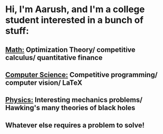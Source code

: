 # Hi, I'm Aarush, and I'm a college student interested in a bunch of stuff:

## <ins>Math:</ins> Optimization Theory/ competitive calculus/ quantitative finance

## <ins>Computer Science:</ins> Competitive programming/ computer vision/ LaTeX

## <ins>Physics:</ins> Interesting mechanics problems/ Hawking's many theories of black holes

## Whatever else requires a problem to solve!

